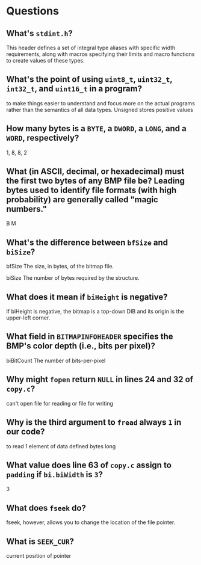 # Questions

## What's `stdint.h`?

This header defines a set of integral type aliases with specific width requirements, along with macros specifying their limits and macro functions to create values of these types.

## What's the point of using `uint8_t`, `uint32_t`, `int32_t`, and `uint16_t` in a program?

 to make things easier to understand and focus more on the actual programs rather than the semantics of all data types. Unsigned stores positive values

## How many bytes is a `BYTE`, a `DWORD`, a `LONG`, and a `WORD`, respectively?

 1, 8, 8, 2

## What (in ASCII, decimal, or hexadecimal) must the first two bytes of any BMP file be? Leading bytes used to identify file formats (with high probability) are generally called "magic numbers."

B M

## What's the difference between `bfSize` and `biSize`?

bfSize
The size, in bytes, of the bitmap file.

biSize
The number of bytes required by the structure.

## What does it mean if `biHeight` is negative?

If biHeight is negative, the bitmap is a top-down DIB and its origin is the upper-left corner.

## What field in `BITMAPINFOHEADER` specifies the BMP's color depth (i.e., bits per pixel)?

biBitCount
The number of bits-per-pixel

## Why might `fopen` return `NULL` in lines 24 and 32 of `copy.c`?

can't open file for reading or file for writing

## Why is the third argument to `fread` always `1` in our code?

to read 1 element of data defined bytes long

## What value does line 63 of `copy.c` assign to `padding` if `bi.biWidth` is `3`?

3

## What does `fseek` do?

fseek, however, allows you to change the location of the file pointer.

## What is `SEEK_CUR`?

current position of pointer
